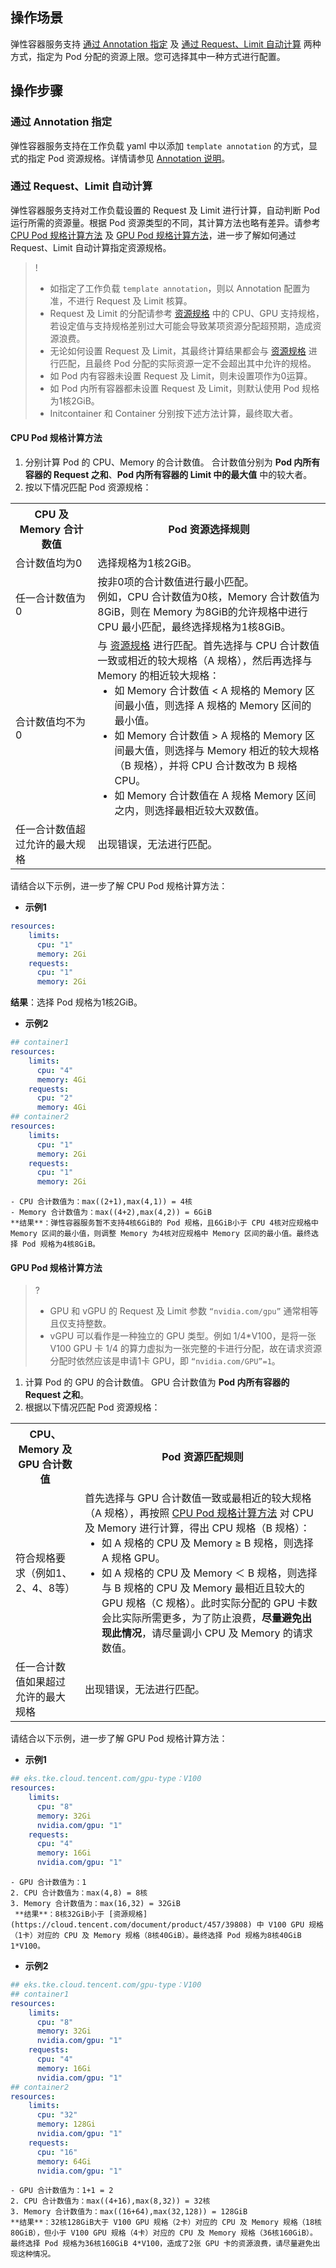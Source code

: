 ## 操作场景
弹性容器服务支持 [通过 Annotation 指定](#Annotation) 及 [通过 Request、Limit 自动计算](#RequestLimit) 两种方式，指定为 Pod 分配的资源上限。您可选择其中一种方式进行配置。


## 操作步骤
### 通过 Annotation 指定[](id:Annotation)
弹性容器服务支持在工作负载 yaml 中以添加 `template annotation` 的方式，显式的指定 Pod 资源规格。详情请参见 [Annotation 说明](https://cloud.tencent.com/document/product/457/44173)。

### 通过 Request、Limit 自动计算[](id:RequestLimit)
弹性容器服务支持对工作负载设置的 Request 及 Limit 进行计算，自动判断 Pod 运行所需的资源量。根据 Pod 资源类型的不同，其计算方法也略有差异。请参考 [CPU Pod 规格计算方法](#CPUpod) 及 [GPU Pod 规格计算方法](#GPUpod)，进一步了解如何通过 Request、Limit 自动计算指定资源规格。



>!
>- 如指定了工作负载 `template annotation`，则以 Annotation 配置为准，不进行 Request 及 Limit 核算。
>- Request 及 Limit 的分配请参考 [资源规格](https://cloud.tencent.com/document/product/457/39808) 中的 CPU、GPU 支持规格，若设定值与支持规格差别过大可能会导致某项资源分配超预期，造成资源浪费。
>- 无论如何设置 Request 及 Limit，其最终计算结果都会与 [资源规格](https://cloud.tencent.com/document/product/457/39808) 进行匹配，且最终 Pod 分配的实际资源一定不会超出其中允许的规格。
>- 如 Pod 内有容器未设置 Request 及 Limit，则未设置项作为0运算。
>- 如 Pod 内所有容器都未设置 Request 及 Limit，则默认使用 Pod 规格为1核2GiB。
>- Initcontainer 和 Container 分别按下述方法计算，最终取大者。


#### CPU Pod 规格计算方法[](id:CPUpod)
1. 分别计算 Pod 的 CPU、Memory 的合计数值。
 合计数值分别为 **Pod 内所有容器的 Request 之和**、**Pod 内所有容器的 Limit 中的最大值** 中的较大者。
2. 按以下情况匹配 Pod 资源规格：
<table>
<tr>
<th>CPU 及 Memory 合计数值</th> <th>Pod 资源选择规则</th>
</tr>
<tr>
<td>合计数值均为0</td>
<td>选择规格为1核2GiB。</td>
</tr>
<tr>
<td>任一合计数值为0</td>
<td>按非0项的合计数值进行最小匹配。<br>例如，CPU 合计数值为0核，Memory 合计数值为8GiB，则在 Memory 为8GiB的允许规格中进行 CPU 最小匹配，最终选择规格为1核8GiB。</td>
</tr>
<tr>
<td>合计数值均不为0</td>
<td>
与 <a href="https://cloud.tencent.com/document/product/457/39808">资源规格</a> 进行匹配。首先选择与 CPU 合计数值一致或相近的较大规格（A 规格），然后再选择与 Memory 的相近较大规格：
	<ul  class="params">
	<li>如 Memory 合计数值 < A 规格的 Memory 区间最小值，则选择 A 规格的 Memory 区间的最小值。</li>
	<li>如 Memory 合计数值 > A 规格的 Memory 区间最大值，则选择与 Memory 相近的较大规格（B 规格），并将 CPU 合计数改为 B 规格 CPU。</li>
	<li>如 Memory 合计数值在 A 规格 Memory 区间之内，则选择最相近较大双数值。</li>
	</ul>
</td>
</tr>
<tr>
<td>任一合计数值超过允许的最大规格</td>
<td>出现错误，无法进行匹配。</td>
</tr>
</table>


请结合以下示例，进一步了解 CPU  Pod 规格计算方法：
- **示例1**
```yaml
resources:
    limits:
      cpu: "1"
      memory: 2Gi
    requests:
      cpu: "1"
      memory: 2Gi
```
**结果**：选择 Pod 规格为1核2GiB。
- **示例2**
```yaml
## container1
resources:
    limits:
      cpu: "4"
      memory: 4Gi
    requests:
      cpu: "2"
      memory: 4Gi
## container2
resources:
    limits:
      cpu: "1"
      memory: 2Gi
    requests:
      cpu: "1"
      memory: 2Gi
```
	- CPU 合计数值为：max((2+1),max(4,1)) = 4核
	- Memory 合计数值为：max((4+2),max(4,2)) = 6GiB
	**结果**：弹性容器服务暂不支持4核6GiB的 Pod 规格，且6GiB小于 CPU 4核对应规格中 Memory 区间的最小值，则调整 Memory 为4核对应规格中 Memory 区间的最小值。最终选择 Pod 规格为4核8GiB。

#### GPU Pod 规格计算方法[](id:GPUpod)
>?
>- GPU 和 vGPU 的 Request 及 Limit 参数 `“nvidia.com/gpu”` 通常相等且仅支持整数。
>- vGPU 可以看作是一种独立的 GPU 类型。例如 1/4\*V100，是将一张 V100 GPU 卡 1/4 的算力虚拟为一张完整的卡进行分配，故在请求资源分配时依然应该是申请1卡 GPU，即 `“nvidia.com/GPU”=1`。
>


1. 计算 Pod 的 GPU 的合计数值。
GPU 合计数值为 **Pod 内所有容器的 Request 之和**。
2. 根据以下情况匹配 Pod 资源规格：
<table>
<tr>
<th width="22%">CPU、Memory 及 GPU 合计数值</th>
<th>Pod 资源匹配规则</th>
</tr>
<tr>
<td>符合规格要求（例如1、2、4、8等）</td>
<td>首先选择与 GPU 合计数值一致或最相近的较大规格（A 规格），再按照 <a href="#CPUpod">CPU Pod 规格计算方法</a> 对 CPU 及 Memory 进行计算，得出 CPU 规格（B 规格）：
<ul class="params">
<li>如 A 规格的 CPU 及 Memory ≥ B 规格，则选择 A 规格 GPU。</li>
<li>如 A 规格的 CPU 及 Memory ＜ B 规格，则选择与 B 规格的 CPU 及 Memory 最相近且较大的 GPU 规格（C 规格）。此时实际分配的 GPU 卡数会比实际所需更多，为了防止浪费，<b>尽量避免出现此情况</b>，请尽量调小 CPU 及 Memory 的请求数值。</li>
</ul>
</td>
</tr>
<tr>
<td>任一合计数值如果超过允许的最大规格</td>
<td>出现错误，无法进行匹配。</td>
</tr>
</table>

请结合以下示例，进一步了解 GPU Pod 规格计算方法：
- **示例1**
```yaml
## eks.tke.cloud.tencent.com/gpu-type：V100
resources:
    limits:
      cpu: "8"
      memory: 32Gi
      nvidia.com/gpu: "1"
    requests:
      cpu: "4"
      memory: 16Gi
      nvidia.com/gpu: "1"
```
	- GPU 合计数值为：1
	2. CPU 合计数值为：max(4,8) = 8核
	3. Memory 合计数值为：max(16,32) = 32GiB
	 **结果**：8核32GiB小于 [资源规格](https://cloud.tencent.com/document/product/457/39808) 中 V100 GPU 规格（1卡）对应的 CPU 及 Memory 规格（8核40GiB）。最终选择 Pod 规格为8核40GiB 1*V100。
- **示例2**
```yaml
## eks.tke.cloud.tencent.com/gpu-type：V100
## container1
resources:
    limits:
      cpu: "8"
      memory: 32Gi
      nvidia.com/gpu: "1"
    requests:
      cpu: "4"
      memory: 16Gi
      nvidia.com/gpu: "1"
## container2
resources:
    limits:
      cpu: "32"
      memory: 128Gi
      nvidia.com/gpu: "1"
    requests:
      cpu: "16"
      memory: 64Gi
      nvidia.com/gpu: "1"
```
	- GPU 合计数值为：1+1 = 2
	2. CPU 合计数值为：max((4+16),max(8,32)) = 32核
	3. Memory 合计数值为：max((16+64),max(32,128)) = 128GiB
	**结果**：32核128GiB大于 V100 GPU 规格（2卡）对应的 CPU 及 Memory 规格（18核80GiB），但小于 V100 GPU 规格（4卡）对应的 CPU 及 Memory 规格（36核160GiB）。
	最终选择 Pod 规格为36核160GiB 4*V100，造成了2张 GPU 卡的资源浪费，请尽量避免出现这种情况。

<style>
	.params{margin:0px !important}
</style>


